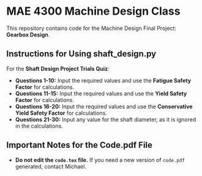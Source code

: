 # MAE 4300 Machine Design Class  

This repository contains code for the Machine Design Final Project: **Gearbox Design**.  

## Instructions for Using shaft\_design.py  

For the **Shaft Design Project Trials Quiz**:  

- **Questions 1-10:** Input the required values and use the **Fatigue Safety Factor** for calculations.  
- **Questions 11-15:** Input the required values and use the **Yield Safety Factor** for calculations.  
- **Questions 16-20:** Input the required values and use the **Conservative Yield Safety Factor** for calculations.  
- **Questions 21-30:** Input any value for the shaft diameter, as it is ignored in the calculations.  

## Important Notes for the Code.pdf File

- **Do not edit the `code.tex` file.** If you need a new version of `code.pdf` generated, contact Michael.  